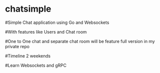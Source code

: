 # chatsimple

#Simple Chat application using Go and Websockets

#With features like Users and Chat room

#One to One chat and separate chat room will be feature full version in my private repo

#Timeline 2 weekends

#Learn Websockets and gRPC
